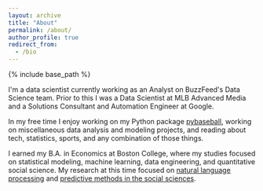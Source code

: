 ```yaml
---
layout: archive
title: "About"
permalink: /about/
author_profile: true
redirect_from:
  - /bio
---
```


{% include base_path %}

I'm a data scientist currently working as an Analyst on BuzzFeed's Data Science team. Prior to this I was a Data Scientist at MLB Advanced Media and a Solutions Consultant and Automation Engineer at Google.

In my free time I enjoy working on my Python package [pybaseball](https://github.com/jldbc/pybaseball), working on miscellaneous data analysis and modeling projects, and reading about tech, statistics, sports, and any combination of those things.

I earned my B.A. in Economics at Boston College, where my studies focused on statistical modeling, machine learning, data engineering, and quantitative social science. My research at this time focused on [natural language processing](https://psyarxiv.com/79bnu/) and [predictive methods in the social sciences](https://dlib.bc.edu/islandora/object/bc-ir%3A107437). 